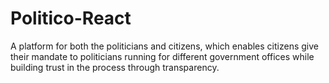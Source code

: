 # Politico-React

A platform for both the politicians and citizens, which enables citizens give their mandate to politicians running for different government offices while building trust in the process through transparency.